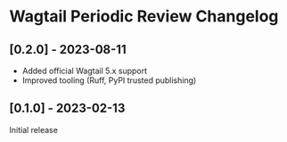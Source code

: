 # Wagtail Periodic Review Changelog

## [0.2.0] - 2023-08-11

- Added official Wagtail 5.x support
- Improved tooling (Ruff, PyPI trusted publishing)

## [0.1.0] - 2023-02-13

Initial release
